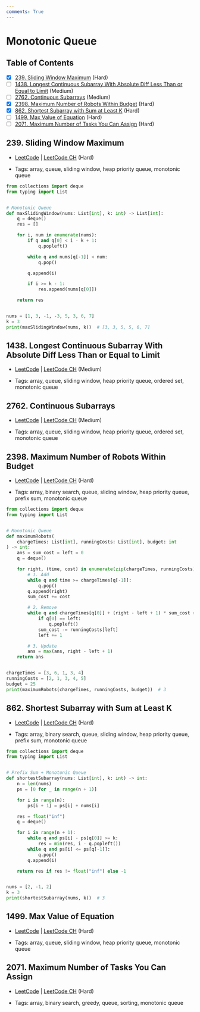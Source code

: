 ```yaml
---
comments: True
---
```


# Monotonic Queue

## Table of Contents

- [x] [239. Sliding Window Maximum](https://leetcode.cn/problems/sliding-window-maximum/) (Hard)
- [ ] [1438. Longest Continuous Subarray With Absolute Diff Less Than or Equal to Limit](https://leetcode.cn/problems/longest-continuous-subarray-with-absolute-diff-less-than-or-equal-to-limit/) (Medium)
- [ ] [2762. Continuous Subarrays](https://leetcode.cn/problems/continuous-subarrays/) (Medium)
- [x] [2398. Maximum Number of Robots Within Budget](https://leetcode.cn/problems/maximum-number-of-robots-within-budget/) (Hard)
- [x] [862. Shortest Subarray with Sum at Least K](https://leetcode.cn/problems/shortest-subarray-with-sum-at-least-k/) (Hard)
- [ ] [1499. Max Value of Equation](https://leetcode.cn/problems/max-value-of-equation/) (Hard)
- [ ] [2071. Maximum Number of Tasks You Can Assign](https://leetcode.cn/problems/maximum-number-of-tasks-you-can-assign/) (Hard)

## 239. Sliding Window Maximum

-   [LeetCode](https://leetcode.com/problems/sliding-window-maximum/) | [LeetCode CH](https://leetcode.cn/problems/sliding-window-maximum/) (Hard)

-   Tags: array, queue, sliding window, heap priority queue, monotonic queue

```python title="239. Sliding Window Maximum - Python Solution"
from collections import deque
from typing import List


# Monotonic Queue
def maxSlidingWindow(nums: List[int], k: int) -> List[int]:
    q = deque()
    res = []

    for i, num in enumerate(nums):
        if q and q[0] < i - k + 1:
            q.popleft()

        while q and nums[q[-1]] < num:
            q.pop()

        q.append(i)

        if i >= k - 1:
            res.append(nums[q[0]])

    return res


nums = [1, 3, -1, -3, 5, 3, 6, 7]
k = 3
print(maxSlidingWindow(nums, k))  # [3, 3, 5, 5, 6, 7]

```

## 1438. Longest Continuous Subarray With Absolute Diff Less Than or Equal to Limit

-   [LeetCode](https://leetcode.com/problems/longest-continuous-subarray-with-absolute-diff-less-than-or-equal-to-limit/) | [LeetCode CH](https://leetcode.cn/problems/longest-continuous-subarray-with-absolute-diff-less-than-or-equal-to-limit/) (Medium)

-   Tags: array, queue, sliding window, heap priority queue, ordered set, monotonic queue

## 2762. Continuous Subarrays

-   [LeetCode](https://leetcode.com/problems/continuous-subarrays/) | [LeetCode CH](https://leetcode.cn/problems/continuous-subarrays/) (Medium)

-   Tags: array, queue, sliding window, heap priority queue, ordered set, monotonic queue

## 2398. Maximum Number of Robots Within Budget

-   [LeetCode](https://leetcode.com/problems/maximum-number-of-robots-within-budget/) | [LeetCode CH](https://leetcode.cn/problems/maximum-number-of-robots-within-budget/) (Hard)

-   Tags: array, binary search, queue, sliding window, heap priority queue, prefix sum, monotonic queue

```python title="2398. Maximum Number of Robots Within Budget - Python Solution"
from collections import deque
from typing import List


# Monotonic Queue
def maximumRobots(
    chargeTimes: List[int], runningCosts: List[int], budget: int
) -> int:
    ans = sum_cost = left = 0
    q = deque()

    for right, (time, cost) in enumerate(zip(chargeTimes, runningCosts)):
        # 1. Add
        while q and time >= chargeTimes[q[-1]]:
            q.pop()
        q.append(right)
        sum_cost += cost

        # 2. Remove
        while q and chargeTimes[q[0]] + (right - left + 1) * sum_cost > budget:
            if q[0] == left:
                q.popleft()
            sum_cost -= runningCosts[left]
            left += 1

        # 3. Update
        ans = max(ans, right - left + 1)
    return ans


chargeTimes = [3, 6, 1, 3, 4]
runningCosts = [2, 1, 3, 4, 5]
budget = 25
print(maximumRobots(chargeTimes, runningCosts, budget))  # 3

```

## 862. Shortest Subarray with Sum at Least K

-   [LeetCode](https://leetcode.com/problems/shortest-subarray-with-sum-at-least-k/) | [LeetCode CH](https://leetcode.cn/problems/shortest-subarray-with-sum-at-least-k/) (Hard)

-   Tags: array, binary search, queue, sliding window, heap priority queue, prefix sum, monotonic queue

```python title="862. Shortest Subarray with Sum at Least K - Python Solution"
from collections import deque
from typing import List


# Prefix Sum + Monotonic Queue
def shortestSubarray(nums: List[int], k: int) -> int:
    n = len(nums)
    ps = [0 for _ in range(n + 1)]

    for i in range(n):
        ps[i + 1] = ps[i] + nums[i]

    res = float("inf")
    q = deque()

    for i in range(n + 1):
        while q and ps[i] - ps[q[0]] >= k:
            res = min(res, i - q.popleft())
        while q and ps[i] <= ps[q[-1]]:
            q.pop()
        q.append(i)

    return res if res != float("inf") else -1


nums = [2, -1, 2]
k = 3
print(shortestSubarray(nums, k))  # 3

```

## 1499. Max Value of Equation

-   [LeetCode](https://leetcode.com/problems/max-value-of-equation/) | [LeetCode CH](https://leetcode.cn/problems/max-value-of-equation/) (Hard)

-   Tags: array, queue, sliding window, heap priority queue, monotonic queue

## 2071. Maximum Number of Tasks You Can Assign

-   [LeetCode](https://leetcode.com/problems/maximum-number-of-tasks-you-can-assign/) | [LeetCode CH](https://leetcode.cn/problems/maximum-number-of-tasks-you-can-assign/) (Hard)

-   Tags: array, binary search, greedy, queue, sorting, monotonic queue
